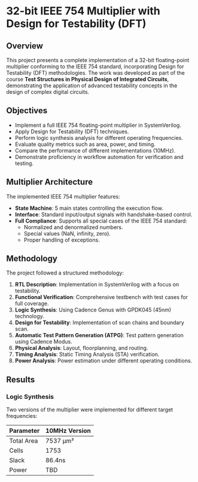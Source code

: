 # 32-bit IEEE 754 Multiplier with Design for Testability (DFT)

## Overview

This project presents a complete implementation of a 32-bit floating-point multiplier conforming to the IEEE 754 standard, incorporating Design for Testability (DFT) methodologies. The work was developed as part of the course **Test Structures in Physical Design of Integrated Circuits**, demonstrating the application of advanced testability concepts in the design of complex digital circuits.

## Objectives

- Implement a full IEEE 754 floating-point multiplier in SystemVerilog.
- Apply Design for Testability (DFT) techniques.
- Perform logic synthesis analysis for different operating frequencies.
- Evaluate quality metrics such as area, power, and timing.
- Compare the performance of different implementations (10MHz).
- Demonstrate proficiency in workflow automation for verification and testing.

## Multiplier Architecture

The implemented IEEE 754 multiplier features:

- **State Machine**: 5 main states controlling the execution flow.
- **Interface**: Standard input/output signals with handshake-based control.
- **Full Compliance**: Supports all special cases of the IEEE 754 standard:
  - Normalized and denormalized numbers.
  - Special values (NaN, infinity, zero).
  - Proper handling of exceptions.

## Methodology

The project followed a structured methodology:

1. **RTL Description**: Implementation in SystemVerilog with a focus on testability.
2. **Functional Verification**: Comprehensive testbench with test cases for full coverage.
3. **Logic Synthesis**: Using Cadence Genus with GPDK045 (45nm) technology.
4. **Design for Testability**: Implementation of scan chains and boundary scan.
5. **Automatic Test Pattern Generation (ATPG)**: Test pattern generation using Cadence Modus.
6. **Physical Analysis**: Layout, floorplanning, and routing.
7. **Timing Analysis**: Static Timing Analysis (STA) verification.
8. **Power Analysis**: Power estimation under different operating conditions.

## Results

### Logic Synthesis

Two versions of the multiplier were implemented for different target frequencies:

| Parameter       | 10MHz Version | 
|------------------|--------------
| Total Area       | 7537 µm²      | 
| Cells            | 1753          | 
| Slack            | 86.4ns        | 
| Power            | TBD           |
